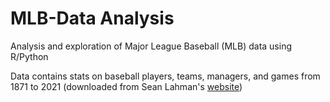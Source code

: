 # MLB-Data Analysis
Analysis and exploration of Major League Baseball (MLB) data using R/Python

Data contains stats on baseball players, teams, managers, and games from 1871 to 2021 (downloaded from Sean Lahman's [website](http://www.seanlahman.com/baseball-archive/statistics/))


